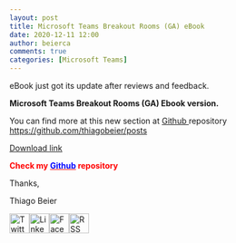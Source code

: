 ```yaml
---
layout: post
title: Microsoft Teams Breakout Rooms (GA) eBook
date: 2020-12-11 12:00
author: beierca
comments: true
categories: [Microsoft Teams]
---
```

eBook just got its update after reviews and feedback.

<strong>Microsoft Teams Breakout Rooms (GA) Ebook version.</strong>

You can find more at this new section at <a href="https://github.com/thiagobeier/posts">Github </a>repository <a href="https://github.com/thiagobeier/posts">https://github.com/thiagobeier/posts</a>

<a href="https://thiagobeierblog.blob.core.windows.net/posts/PDF/Microsoft%20Teams%20Breakout%20Rooms.pdf">Download link</a>

<strong><span style="color:#ff0000;">Check my <a style="color:#ff0000;" href="https://github.com/thiagobeier/scripts/blob/master/README.md"><span style="color:#0000ff;">Github</span></a> repository</span></strong>

Thanks,

<!-- /wp:paragraph -->

Thiago Beier

<a href="https://twitter.com/thiagobeier"><img title="Twitter" src="https://socialmediawidgets.files.wordpress.com/2014/03/twitter1.png" alt="Twitter" width="35" height="35" /></a><a href="https://www.linkedin.com/in/tbeier/"><img title="LinkedIn" src="https://socialmediawidgets.files.wordpress.com/2014/03/linkedin1.png" alt="LinkedIn" width="35" height="35" /></a><a href="https://www.facebook.com/TheBeier/"><img title="Facebook" src="https://socialmediawidgets.files.wordpress.com/2014/03/facebook1.png" alt="Facebook" width="35" height="35" /></a><a href="https://thiagobeier.wordpress.com/feed/"><img title="RSS" src="https://socialmediawidgets.files.wordpress.com/2014/03/rss1.png" alt="RSS" width="35" height="35" /></a>
